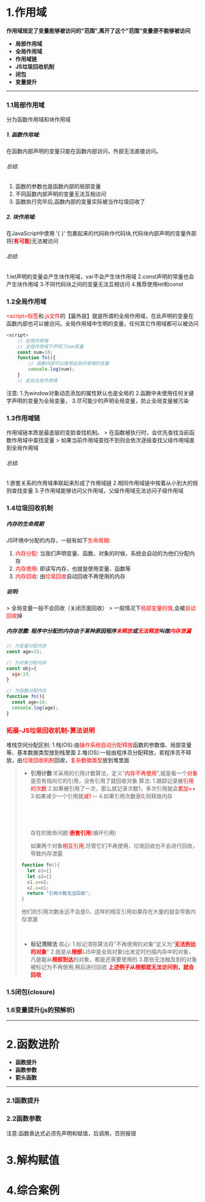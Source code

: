 # 1.作用域
**作用域规定了变量能够被访问的"范围",离开了这个"范围"变量便不能够被访问**

* **局部作用域**
* **全局作用域**
* **作用域链**
* **JS垃圾回收机制**
* **闭包**
* **变量提升**
  
********************************************************************************************

### 1.1局部作用域
分为函数作用域和块作用域
##### 1. 函数作用域:
在函数内部声明的变量只能在函数内部访问，外部无法直接访问。
###### 总结:
  1. 函数的参数也是函数内部的局部变量
  2. 不同函数内部声明的变量无法互相访问
  3. 函数执行完毕后,函数内部的变量实际被当作垃圾回收了

##### 2. 块作用域:
在JavaScript中使用 '{ }' 包裹起来的代码称作代码块,代码块内部声明的变量外部将[<strong style="color:red">有可能</strong>]无法被访问
###### 总结:
 1.let声明的变量会产生块作用域，var不会产生块作用域
 2.const声明的常量也会产生块作用域
 3.不同代码块之间的变量无法互相访问
 4.推荐使用let和const

### 1.2全局作用域
<text style="color:red">\<script>标签</text>和<text style="color:red">.js文件</text>的【最外层】就是所谓的全局作用域，在此声明的变量在函数内部也可以被访问。全局作用域中生明的变量，任何其它作用域都可以被访问
```js
<script>
    // 全局作用域
    // 全局作用域下声明了num变量
    const num=10;
    function fn(){
        // 函数内部可以使用全局作用域的变量
        console.log(num);
    }
    // 此处全局作用域
```
注意:
1.为window对象动态添加的属性默认也是全局的
2.函数中未使用任何关键字声明的变量为全局变量，
3.尽可能少的声明全局变量，防止全局变量被污染

### 1.3作用域链
作用域链本质是最底层的变脸查找机制。
\> 在函数被执行时，会优先查找当前函数作用域中查找变量
\> 如果当前作用域查找不到则会依次逐级查找父级作用域直到全局作用域

###### 总结:
1.嵌套关系的作用域串联起来形成了作用域链
2.相同作用域链中按着从小到大的规则查找变量
3.子作用域能够访问父作用域，父级作用域无法访问子级作用域

### 1.4垃圾回收机制
##### 内存的生命周期
JS环境中分配的内存，一般有如下<font color=red>生命周期</font>:
1. <font color=red>内存分配</font>: 当我们声明变量、函数、对象的时候，系统会自动的为他们分配内存
2. <font color=red>内存使用</font>: 即读写内存，也就是使用变量、函数等
3. <font color=red>内存回收</font>: 由<font color=red>垃圾回收</font>自动回收不再使用的内存
##### 说明:
\> 全局变量一般不会回收（关闭页面回收）
\> 一般情况下<font color=red>局部变量的值</font>,会被<font color=red>自动回收</font>掉

##### 内存泄露: 程序中分配的内存由于某种原因程序<font color=red>未释放</font>或<font color=red>无法释放</font>叫做<font color=red>内存泄漏</font>

```js
// 为变量分配内存
const age=18;

// 为对象分配内存
const obj={
  age:19,
}

// 为函数分配内存
function fn(){
  const age=18;
  console.log(age);
}
```
### <font color=red>拓展-JS垃圾回收机制-算法说明</font>
堆栈空间分配区别:
1.栈(OS):由<font color=red>操作系统自动分配释放</font>函数的参数值、局部变量等、基本数据类型放到栈里面
2.堆(OS):一般由程序员分配释放，若程序员不释放，由<font color=red>垃圾回收机制</font>回收，<font color=red>复杂数据类型</font>放到堆里面
> * **引用计数**
> IE采用的引用计数算法，定义"<font color=red>内存不再使用</font>",就是看一个<font color=red>对象</font>是否有指向它的引用，没有引用了就回收对象
>算法:
>   1.跟踪记录被<font color=red>引用的次数</font>
>   2.如果被引用了一次，那么就记录次数1，多次引用就会<font color=red>累加++</font>
>   3.如果减少一个引用就<font color=red>减1 --</font>
>   4.如果引用次数是<font color=red>0</font>,则释放内存
>   <p>&nbsp</p><p>&nbsp</p>
>   存在的致命问题:<strong style="color:red;">嵌套引用</strong>(循环引用)
>   <p>如果两个对象<font color=red>相互引用</font>,尽管它们不再使用，垃圾回收也不会进行回收，导致内存泄露</p>
>```js
>function fn(){
>   let o1={}
>   let o2={}
>   o1.a=o2;
>   o2.a=o1;
>   return "引用计数无法回收";  
>} 
>```
> 他们的引用次数永远不会是0，这样的相互引用如果存在大量的就会导致内存泄漏
><p>&nbsp</p>
>
>* **标记清除法**
>核心:
>   1.标记清除算法将"不再使用的对象"定义为"<strong style="color:red">无法到达的对象</strong>"
>   2.就是从<strong style="color:red">根部</strong>(JS中是全局对象)出发定时扫描内存中的对象，凡是能从<strong style="color:red">根部到达</strong>的对象，都是还需要使用的
>   3.那些无法触及到的对象被标记为不再使用,稍后进行回收
> <strong style="color:red">上述例子从根部就无法访问到，就会回收</strong>

### 1.5闭包(closure)

### 1.6变量提升(js的预解析)


********************************************************************************************

# 2.函数进阶
* **函数提升**
* **函数参数**
* **箭头函数**
********************************************************************************************
### 2.1函数提升

### 2.2函数参数

注意:函数表达式必须先声明和赋值，后调用，否则报错

# 3.解构赋值
# 4.综合案例